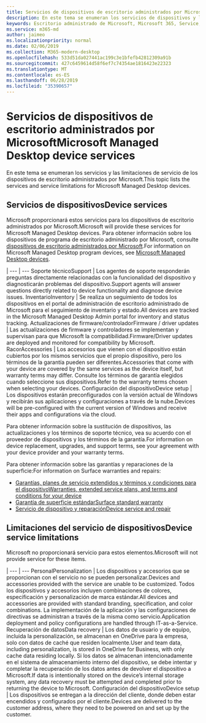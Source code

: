 ```yaml
---
title: Servicios de dispositivos de escritorio administrados por Microsoft
description: En este tema se enumeran los servicios de dispositivos y la limitación del escritorio administrado de Microsoft.
keywords: Escritorio administrado de Microsoft, Microsoft 365, Service, Documentation
ms.service: m365-md
author: jaimeo
ms.localizationpriority: normal
ms.date: 02/06/2019
ms.collection: M365-modern-desktop
ms.openlocfilehash: 533d51da027441ac199c3e1bfefb42812309a91b
ms.sourcegitcommit: 427c6459614d58f6ef7c74354ae1816423e22323
ms.translationtype: MT
ms.contentlocale: es-ES
ms.lasthandoff: 06/28/2019
ms.locfileid: "35390657"
---
```

# <a name="microsoft-managed-desktop-device-services"></a><span data-ttu-id="180c1-104">Servicios de dispositivos de escritorio administrados por Microsoft</span><span class="sxs-lookup"><span data-stu-id="180c1-104">Microsoft Managed Desktop device services</span></span>

<span data-ttu-id="180c1-105">En este tema se enumeran los servicios y las limitaciones de servicio de los dispositivos de escritorio administrados por Microsoft.</span><span class="sxs-lookup"><span data-stu-id="180c1-105">This topic lists the services and service limitations for Microsoft Managed Desktop devices.</span></span>

## <a name="device-services"></a><span data-ttu-id="180c1-106">Servicios de dispositivos</span><span class="sxs-lookup"><span data-stu-id="180c1-106">Device services</span></span>

<span data-ttu-id="180c1-107">Microsoft proporcionará estos servicios para los dispositivos de escritorio administrados por Microsoft.</span><span class="sxs-lookup"><span data-stu-id="180c1-107">Microsoft will provide these services for Microsoft Managed Desktop devices.</span></span> <span data-ttu-id="180c1-108">Para obtener información sobre los dispositivos de programa de escritorio administrado por Microsoft, consulte [dispositivos de escritorio administrados por Microsoft](device-list.md).</span><span class="sxs-lookup"><span data-stu-id="180c1-108">For information on Microsoft Managed Desktop program devices, see [Microsoft Managed Desktop devices](device-list.md).</span></span>

 | 
 --- | ---
<span data-ttu-id="180c1-109">Soporte técnico</span><span class="sxs-lookup"><span data-stu-id="180c1-109">Support</span></span> | <span data-ttu-id="180c1-110">Los agentes de soporte responderán preguntas directamente relacionadas con la funcionalidad del dispositivo y diagnosticarán problemas del dispositivo.</span><span class="sxs-lookup"><span data-stu-id="180c1-110">Support agents will answer questions directly related to device functionality and diagnose device issues.</span></span>
<span data-ttu-id="180c1-111">Inventario</span><span class="sxs-lookup"><span data-stu-id="180c1-111">Inventory</span></span> | <span data-ttu-id="180c1-112">Se realiza un seguimiento de todos los dispositivos en el portal de administración de escritorio administrado de Microsoft para el seguimiento de inventario y estado.</span><span class="sxs-lookup"><span data-stu-id="180c1-112">All devices are tracked in the Microsoft Managed Desktop Admin portal for inventory and status tracking.</span></span>
<span data-ttu-id="180c1-113">Actualizaciones de firmware/controlador</span><span class="sxs-lookup"><span data-stu-id="180c1-113">Firmware / driver updates</span></span> | <span data-ttu-id="180c1-114">Las actualizaciones de firmware y controladores se implementan y supervisan para que Microsoft la compatibilidad.</span><span class="sxs-lookup"><span data-stu-id="180c1-114">Firmware/Driver updates are deployed and monitored for compatibility by Microsoft.</span></span> 
<span data-ttu-id="180c1-115">Racor</span><span class="sxs-lookup"><span data-stu-id="180c1-115">Accessories</span></span> | <span data-ttu-id="180c1-116">Los accesorios que vienen con el dispositivo están cubiertos por los mismos servicios que el propio dispositivo, pero los términos de la garantía pueden ser diferentes.</span><span class="sxs-lookup"><span data-stu-id="180c1-116">Accessories that come with your device are covered by the same services as the device itself, but warranty terms may differ.</span></span> <span data-ttu-id="180c1-117">Consulte los términos de garantía elegidos cuando seleccione sus dispositivos.</span><span class="sxs-lookup"><span data-stu-id="180c1-117">Refer to the warranty terms chosen when selecting your devices.</span></span> 
<span data-ttu-id="180c1-118">Configuración del dispositivo</span><span class="sxs-lookup"><span data-stu-id="180c1-118">Device setup</span></span>    | <span data-ttu-id="180c1-119">Los dispositivos estarán preconfigurados con la versión actual de Windows y recibirán sus aplicaciones y configuraciones a través de la nube.</span><span class="sxs-lookup"><span data-stu-id="180c1-119">Devices will be pre-configured with the current version of Windows and receive their apps and configurations via the cloud.</span></span> 

<span data-ttu-id="180c1-120">Para obtener información sobre la sustitución de dispositivos, las actualizaciones y los términos de soporte técnico, vea su acuerdo con el proveedor de dispositivos y los términos de la garantía.</span><span class="sxs-lookup"><span data-stu-id="180c1-120">For information on device replacement, upgrades, and support terms, see your agreement with your device provider and your warranty terms.</span></span>

<span data-ttu-id="180c1-121">Para obtener información sobre las garantías y reparaciones de la superficie:</span><span class="sxs-lookup"><span data-stu-id="180c1-121">For information on Surface warranties and repairs:</span></span>
- [<span data-ttu-id="180c1-122">Garantías, planes de servicio extendidos y términos y condiciones para el dispositivo</span><span class="sxs-lookup"><span data-stu-id="180c1-122">Warranties, extended service plans, and terms and conditions for your device</span></span>](https://support.microsoft.com/help/4040687/info-about-warranties-extended-service-plans-and-terms-conditions)
- [<span data-ttu-id="180c1-123">Garantía de superficie estándar</span><span class="sxs-lookup"><span data-stu-id="180c1-123">Surface standard warranty</span></span>](https://support.microsoft.com/help/4036296)
- [<span data-ttu-id="180c1-124">Servicio de dispositivo y reparación</span><span class="sxs-lookup"><span data-stu-id="180c1-124">Device service and repair</span></span>](https://support.microsoft.com/devices)

## <a name="device-service-limitations"></a><span data-ttu-id="180c1-125">Limitaciones del servicio de dispositivos</span><span class="sxs-lookup"><span data-stu-id="180c1-125">Device service limitations</span></span>

<span data-ttu-id="180c1-126">Microsoft no proporcionará servicio para estos elementos.</span><span class="sxs-lookup"><span data-stu-id="180c1-126">Microsoft will not provide service for these items.</span></span>

 | 
 --- | ---
<span data-ttu-id="180c1-127">Personal</span><span class="sxs-lookup"><span data-stu-id="180c1-127">Personalization</span></span> | <span data-ttu-id="180c1-128">Los dispositivos y accesorios que se proporcionan con el servicio no se pueden personalizar.</span><span class="sxs-lookup"><span data-stu-id="180c1-128">Devices and accessories provided with the service are unable to be customized.</span></span> <span data-ttu-id="180c1-129">Todos los dispositivos y accesorios incluyen combinaciones de colores, especificación y personalización de marca estándar.</span><span class="sxs-lookup"><span data-stu-id="180c1-129">All devices and accessories are provided with standard branding, specification, and color combinations.</span></span> <span data-ttu-id="180c1-130">La implementación de la aplicación y las configuraciones de directivas se administran a través de la misma como servicio.</span><span class="sxs-lookup"><span data-stu-id="180c1-130">Application deployment and policy configurations are handled through IT-as-a-Service.</span></span>
<span data-ttu-id="180c1-131">Recuperación de datos</span><span class="sxs-lookup"><span data-stu-id="180c1-131">Data recovery</span></span> | <span data-ttu-id="180c1-132">Los datos de usuario y de equipo, incluida la personalización, se almacenan en OneDrive para la empresa, solo con datos de caché que residen localmente.</span><span class="sxs-lookup"><span data-stu-id="180c1-132">User and team data, including personalization, is stored in OneDrive for Business, with only cache data residing locally.</span></span> <span data-ttu-id="180c1-133">Si los datos se almacenan intencionadamente en el sistema de almacenamiento interno del dispositivo, se debe intentar y completar la recuperación de los datos antes de devolver el dispositivo a Microsoft.</span><span class="sxs-lookup"><span data-stu-id="180c1-133">If data is intentionally stored on the device’s internal storage system, any data recovery must be attempted and completed prior to returning the device to Microsoft.</span></span>
<span data-ttu-id="180c1-134">Configuración del dispositivo</span><span class="sxs-lookup"><span data-stu-id="180c1-134">Device setup</span></span> | <span data-ttu-id="180c1-135">Los dispositivos se entregan a la dirección del cliente, donde deben estar encendidos y configurados por el cliente.</span><span class="sxs-lookup"><span data-stu-id="180c1-135">Devices are delivered to the customer address, where they need to be powered on and set up by the customer.</span></span>
